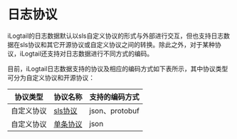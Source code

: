# 日志协议

iLogtail的日志数据默认以sls自定义协议的形式与外部进行交互，但也支持日志数据在sls协议和其它开源协议或自定义协议之间的转换。除此之外，对于某种协议，iLogtail还支持对日志数据进行不同方式的编码。

目前，iLogtail日志数据支持的协议及相应的编码方式如下表所示，其中协议类型可分为自定义协议和开源协议：

| 协议类型 | 协议名称 | 支持的编码方式 |
| ------- | ------- | ------- |
| 自定义协议 | [sls协议](./customized-protocol/sls.md) | json、protobuf |
| 自定义协议 | [单条协议](./customized-protocol/single.md) | json |
